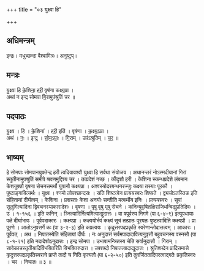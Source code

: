 +++
title = "०३ युक्ष्वा हि"

+++
## अधिमन्त्रम्
इन्द्रः। मधुच्छन्दा वैश्वामित्रः। अनुष्टुप्।

## मन्त्रः
यु॒क्ष्वा हि के॒शिना॒ हरी॒ वृष॑णा कक्ष्य॒प्रा ।  
अथा॑ न इन्द्र सोमपा गि॒रामुप॑श्रुतिं चर ॥

## पदपाठः
यु॒क्ष्व । हि । के॒शिना॑ । हरी॒ इति॑ । वृष॑णा । क॒क्ष्य॒ऽप्रा ।  
अथ॑ । नः॒ । इ॒न्द्र॒ । सो॒म॒ऽपाः॒ । गि॒राम् । उप॑ऽश्रुतिम् । च॒र॒ ॥

## भाष्यम्
हे सोमपाः सोमपानयुक्तेन्द्र हरी त्वदियावश्वौ युक्ष्वा हि सर्वथा संयोजय । अथानन्तरं नोऽस्मदीयानां गिरां स्तुतीनामुपश्रुतिं समीपे श्रवणमुद्दिश्य चर । तत्प्रदेशं गच्छ । कीदृशौ हरी । केशिना स्कन्धप्रदेशे लंबमान केशयुक्तौ वृषणा सेचनसमर्थौ युवानौ कक्ष्यप्रा । अश्वस्योदरबन्धनरज्जुः कक्ष्या तस्याः पूरकौ । पुष्टाङ्गावित्यर्थः । युक्ष्व । श्नमो लोपश्छान्दसः । सति शिष्टत्वेन प्रत्ययस्वरः शिष्यते । द्व्यचोऽतस्तिङ इति संहितायां दीर्घत्वम् । केशिना । प्रशस्ताः केशा अनयोः सन्तीति मत्वर्थीय इनिः । प्रत्ययस्वरः । सुपां सुलुगित्यादिना द्विवचनस्याकारादेशः । वृषणा । पृषु वृषु मृषु सेचने । कनिन्युवृषितक्षिराजिधन्विद्युप्रतिदिवः । उ । १-१५६ । इति कनिन् । ञ्नित्यादिर्नित्यमित्याद्युदात्तः । वा षपूर्वस्य निगमे (पा ६-४-९) इत्युपधायाः पक्षे दीर्घाभावः । पूर्ववदाकारः । कक्ष्यप्रा । कक्ष्ययोर्भवं कक्ष्यं सूत्रं तत्प्रातः पूरयतः पुष्टत्वादिति कक्ष्यप्रौ । प्रा पूरणे । आतोऽनुपसर्गे कः (पा ३-२-३) इति कप्रत्ययः । कृदुत्तरपदप्रकृति स्वरेणान्तोदात्तत्वम् । आकारः । पूर्ववत् । अथ । निपातस्येति संहितायां दीर्घः । नः अनुदात्तं सर्वमपादादावित्यनुवृत्तौ बहुवचनस्य वस्नसौ (पा ८-१-२१) इति नदादेशोऽनुदात्तः । इन्द्र सोमपा । उभावामन्त्रितस्य चेति सर्वानुदात्तौ । गिराम् । सावेकाचस्तृतीयादिर्विभक्तिरिति विभक्तिरुदात्त । उपशब्दो निपातत्वादाद्युदात्तः । श्रुतिशब्देन प्रादिसमासे कृदुत्तरपदप्रकृतिस्वरत्वे प्राप्ते तादौ च निति कृत्यतौ (पा ६-२-५०) इति तुवर्जिततादिपरत्वाद्गतेः प्रकृतिस्वरः । चर । निघातः ॥ ३ ॥